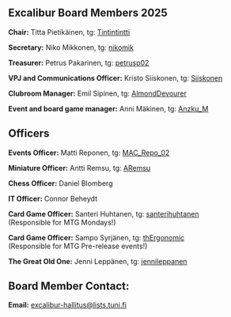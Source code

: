 ## Excalibur Board Members 2025
**Chair:** Titta Pietikäinen, tg: [Tintintintti](https://t.me/Tintintintti)

**Secretary:** Niko Mikkonen, tg: [nikomik](https://t.me/nikomik)

**Treasurer:** Petrus Pakarinen, tg: [petrusp02](https://t.me/petrusp02)

**VPJ and Communications Officer:**  Kristo Siiskonen, tg: [Siiskonen](https://t.me/Siiskonen)

**Clubroom Manager:** Emil Sipinen, tg: [AlmondDevourer](https://t.me/AlmondDevourer)

**Event and board game manager:** Anni Mäkinen, tg: [Anzku_M](https://t.me/Anzku_M)

## Officers
**Events Officer:** Matti Reponen, tg: [MAC_Repo_02](https://t.me/MAC_Repo_02)

**Miniature Officer:** Antti Remsu, tg: [ARemsu](https://t.me/ARemsu)

**Chess Officer:** Daniel Blomberg

**IT Officer:** Connor Beheydt

**Card Game Officer:** Santeri Huhtanen, tg: [santerihuhtanen](https://t.me/santerihuhtanen)  
(Responsible for MTG Mondays!)

**Card Game Officer:** Sampo Syrjänen, tg: [thErgonomic](https://t.me/thErgonomic)  
(Responsible for MTG Pre-release events!)

**The Great Old One:** Jenni Leppänen, tg: [jennileppanen](https://t.me/jennileppanen)

## Board Member Contact:
**Email:** [excalibur-hallitus@lists.tuni.fi](mailto:excalibur-hallitus@lists.tuni.fi)

